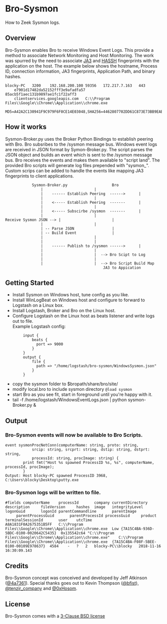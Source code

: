 # Bro-Sysmon
How to Zeek Sysmon logs.

## Overview
Bro-Sysmon enables Bro to receive Windows Event Logs.  This provide a method to associate Network Monitoring and Host Monitoring.  The work was spurred by the need to associate [JA3](https://engineering.salesforce.com/open-sourcing-ja3-92c9e53c3c41) and [HASSH](https://engineering.salesforce.com/open-sourcing-hassh-abed3ae5044c) fingerprints with the application on the host.  The example below shows the hostname, Process ID, connection information, JA3 fingerprints, Application Path, and binary hashes.
~~~
blocky-PC	3200	192.168.200.100	59356	172.217.7.163	443	
	e7901d17482da52152fff3e9afadfa57	85acb5f1aec131b9897ae1fc1f22aff3
	clientservices.googleapis.com	C:\\Program Files\\Google\\Chrome\\Application\\chrome.exe
	MD5=A42A2C130941F9C979F6F0CE14E03048,SHA256=4462807702DD61C873E73BB9EAB13B6EEFA6464311AA8A1831F0A2675351B5FF
~~~

## How it works
Sysmon-Broker.py uses the Broker Python Bindings to establish peering with Bro.  Bro subsribes to the /sysmon message bus.  Windows event logs are received in JSON format by Symon-Broker.py.  The script parses the JSON object and builds an event which is sent to the /sysmon message bus.  Bro receives the events and makes them available to "script land".  The provided Bro scripts will generate log files prepended with "sysmon_".  Custom scrips can be added to handle the events like mapping JA3 fingerprints to client applications.
```
			Sysmon-Broker.py					Bro
				|						|
				|    ------ Establish Peering  ------>		|
				|						|
				|    <----- Establish Peering  -------		|
				|						|
				|    <----- Subscirbe /sysmon  -------		|
				|						|
Receive Sysmon JSON	-->	|						|
				|						|
				| -- Parse JSON					|
				| -- Build Event				|
				|						|
				|						|
				|    ------ Publish to /sysmon ------>		|
				|						|
				|						|  --> Bro Scipt to Log 
				|						|
				|						|  --> Bro Script Build Map 
											JA3 to Appication
```
## Getting Started

- Install Sysmon on Windows host, tune config as you like.
- Install WinLogBeat on Windows host and configure to forward to Logstash on a Linux box.
- Install Logstash, Broker and Bro on the Linux host.
- Configure Logstash on the Linux host as beats listener and write logs out to file.  
	Example Logstash config:
```
		input {
			beats {
			  port => 9000
			}
		}
		output {
			file {
			  path => "/home/logstash/bro-sysmon/WindowsSysmon.json"
			}
		}
```
- copy the sysmon folder to $bropath/share/bro/site/
- modify local.bro to include sysmon directory  ```@load sysmon```
- start Bro as you see fit, start in foreground until you're happy with it.
- tail -f /home/logstash/WindowsEventLogs.json | python sysmon-Broker.py &


## Output
### Bro-Sysmon events will now be available to Bro Scripts.
~~~
event sysmonProcNetConn(computerName: string, proto: string, 
			srcip: string, srcprt: string, dstip: string, dstprt: string, 
			processId: string, procImage: string) {
		print fmt("Host %s spawned ProcessID %s, %s", computerName, processId, procImage);
		}
Output: Host blocky-PC spawned ProcessID 3968, C:\Users\blocky\Desktop\putty.exe
~~~
### Bro-Sysmon logs will be written to file.
```
#fields computerName    processId       company currentDirectory        description     fileVersion     hashes  image   integrityLevel  logonGuid       logonId parentCommandline       parentImage
     parentProcessGuid       parentProcessId processGuid     product terminalSessionId       user    utcTime
A8A1831F0A2675351B5FF	C:\\Program Files\\Google\\Chrome\\Application\\chrome.exe	Low	{7A15C4BA-936D-5BDC-0100-0020642C5435}	0x135542c64	"C:\\Program Files\\Google\\Chrome\\Application\\chrome.exe" 	C:\\Program Files\\Google\\Chrome\\Application\\chrome.exe	{7A15C4BA-F08F-5BEE-0100-00109E978637}	4584	-	?	2	blocky-PC\\blocky	2018-11-16 16:30:09.143
```
## Credits
Bro-Sysmon concept was conceived and developed by Jeff Atkinson ([@4a7361](https://twitter.com/4a7361)).  Special thanks goes out to Kevin Thompson ([@bfist](https://twitter.com/bfist)), [@tenzir_company](https://twitter.com/tenzir_company) and [@0xHosom](https://twitter.com/0xHosom).

## License
Bro-Sysmon comes with a [3-Clause BSD license](./LICENSE.txt)
